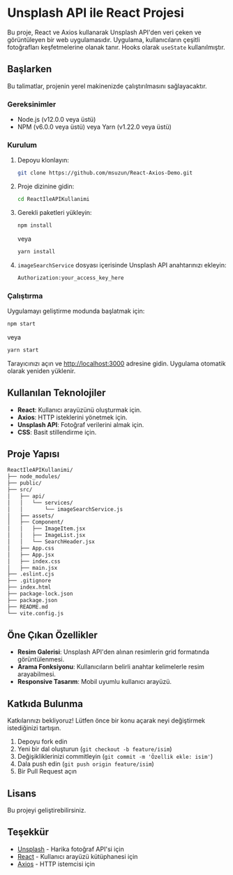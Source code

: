 
# Unsplash API ile React Projesi

Bu proje, React ve Axios kullanarak Unsplash API'den veri çeken ve görüntüleyen bir web uygulamasıdır. Uygulama, kullanıcıların çeşitli fotoğrafları keşfetmelerine olanak tanır. Hooks olarak `useState` kullanılmıştır.

## Başlarken

Bu talimatlar, projenin yerel makinenizde çalıştırılmasını sağlayacaktır.

### Gereksinimler

- Node.js (v12.0.0 veya üstü)
- NPM (v6.0.0 veya üstü) veya Yarn (v1.22.0 veya üstü)

### Kurulum

1. Depoyu klonlayın:
    ```bash
    git clone https://github.com/msuzun/React-Axios-Demo.git
    ```

2. Proje dizinine gidin:
    ```bash
    cd ReactIleAPIKullanimi
    ```

3. Gerekli paketleri yükleyin:
    ```bash
    npm install
    ```
    veya
    ```bash
    yarn install
    ```

4.  `imageSearchService` dosyası içerisinde Unsplash API anahtarınızı ekleyin:
    ```bash
    Authorization:your_access_key_here
    ```

### Çalıştırma

Uygulamayı geliştirme modunda başlatmak için:
```bash
npm start
```
veya
```bash
yarn start
```
Tarayıcınızı açın ve [http://localhost:3000](http://localhost:3000) adresine gidin. Uygulama otomatik olarak yeniden yüklenir.

## Kullanılan Teknolojiler

- **React**: Kullanıcı arayüzünü oluşturmak için.
- **Axios**: HTTP isteklerini yönetmek için.
- **Unsplash API**: Fotoğraf verilerini almak için.
- **CSS**: Basit stillendirme için.

## Proje Yapısı

```bash
ReactIleAPIKullanimi/
├── node_modules/
├── public/
├── src/
│   ├── api/
│   │   └── services/
│   │       └── imageSearchService.js
│   ├── assets/
│   ├── Component/
│   │   ├── ImageItem.jsx
│   │   ├── ImageList.jsx
│   │   └── SearchHeader.jsx
│   ├── App.css
│   ├── App.jsx
│   ├── index.css
│   ├── main.jsx
├── .eslint.cjs
├── .gitignore
├── index.html
├── package-lock.json
├── package.json
├── README.md
└── vite.config.js

```

## Öne Çıkan Özellikler

- **Resim Galerisi**: Unsplash API'den alınan resimlerin grid formatında görüntülenmesi.
- **Arama Fonksiyonu**: Kullanıcıların belirli anahtar kelimelerle resim arayabilmesi.
- **Responsive Tasarım**: Mobil uyumlu kullanıcı arayüzü.

## Katkıda Bulunma

Katkılarınızı bekliyoruz! Lütfen önce bir konu açarak neyi değiştirmek istediğinizi tartışın.

1. Depoyu fork edin
2. Yeni bir dal oluşturun (`git checkout -b feature/isim`)
3. Değişikliklerinizi commitleyin (`git commit -m 'Özellik ekle: isim'`)
4. Dala push edin (`git push origin feature/isim`)
5. Bir Pull Request açın

## Lisans

Bu projeyi geliştirebilirsiniz.

## Teşekkür

- [Unsplash](https://unsplash.com) - Harika fotoğraf API'si için
- [React](https://reactjs.org) - Kullanıcı arayüzü kütüphanesi için
- [Axios](https://axios-http.com) - HTTP istemcisi için
